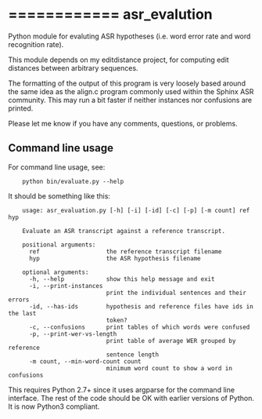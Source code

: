 ============
asr_evalution
============

Python module for evaluting ASR hypotheses (i.e. word error rate and word recognition rate).

This module depends on my editdistance project, for computing edit distances between arbitrary sequences.

The formatting of the output of this program is very loosely based around the same idea as the align.c program commonly used within the Sphinx ASR community.  This may run a bit faster if neither instances nor confusions are printed.

Please let me know if you have any comments, questions, or problems.

Command line usage
------------------

For command line usage, see:
```
    python bin/evaluate.py --help
```

It should be something like this:

```    
    usage: asr_evaluation.py [-h] [-i] [-id] [-c] [-p] [-m count] ref hyp
    
    Evaluate an ASR transcript against a reference transcript.
    
    positional arguments:
      ref                   the reference transcript filename
      hyp                   the ASR hypothesis filename
    
    optional arguments:
      -h, --help            show this help message and exit
      -i, --print-instances
                            print the individual sentences and their errors
      -id, --has-ids        hypothesis and reference files have ids in the last
                            token?
      -c, --confusions      print tables of which words were confused
      -p, --print-wer-vs-length
                            print table of average WER grouped by reference
                            sentence length
      -m count, --min-word-count count
                            minimum word count to show a word in confusions
```

This requires Python 2.7+ since it uses argparse for the command line interface.  The rest of the code should be OK with earlier versions of Python.  It is now Python3 compliant.
